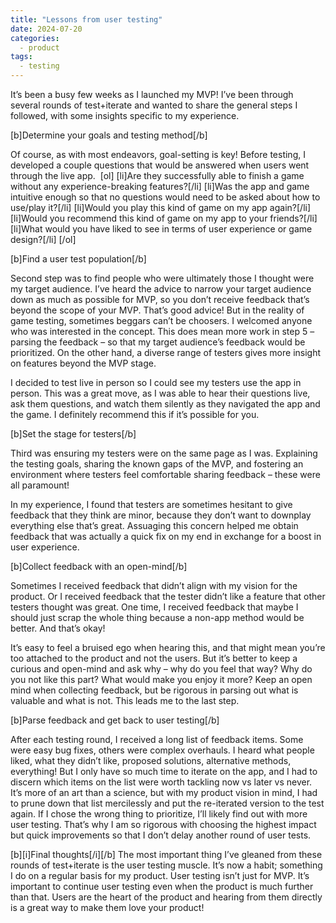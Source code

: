 ```yaml
---
title: "Lessons from user testing"
date: 2024-07-20
categories:
  - product
tags:
  - testing
---
```

It’s been a busy few weeks as I launched my MVP! I’ve been through several rounds of test+iterate and wanted to share the general steps I followed, with some insights specific to my experience.


[b]Determine your goals and testing method[/b]

Of course, as with most endeavors, goal-setting is key! Before testing, I developed a couple questions that would be answered when users went through the live app. 
[ol]
[li]Are they successfully able to finish a game without any experience-breaking features?[/li]
[li]Was the app and game intuitive enough so that no questions would need to be asked about how to use/play it?[/li]
[li]Would you play this kind of game on my app again?[/li]
[li]Would you recommend this kind of game on my app to your friends?[/li]
[li]What would you have liked to see in terms of user experience or game design?[/li]
[/ol]


[b]Find a user test population[/b]

Second step was to find people who were ultimately those I thought were my target audience. I’ve heard the advice to narrow your target audience down as much as possible for MVP, so you don’t receive feedback that’s beyond the scope of your MVP. That’s good advice! But in the reality of game testing, sometimes beggars can’t be choosers. I welcomed anyone who was interested in the concept. This does mean more work in step 5 – parsing the feedback – so that my target audience’s feedback would be prioritized. On the other hand, a diverse range of testers gives more insight on features beyond the MVP stage.


I decided to test live in person so I could see my testers use the app in person. This was a great move, as I was able to hear their questions live, ask them questions, and watch them silently as they navigated the app and the game. I definitely recommend this if it’s possible for you.


[b]Set the stage for testers[/b]

Third was ensuring my testers were on the same page as I was. Explaining the testing goals, sharing the known gaps of the MVP, and fostering an environment where testers feel comfortable sharing feedback – these were all paramount!


In my experience, I found that testers are sometimes hesitant to give feedback that they think are minor, because they don’t want to downplay everything else that’s great. Assuaging this concern helped me obtain feedback that was actually a quick fix on my end in exchange for a boost in user experience.


[b]Collect feedback with an open-mind[/b]

Sometimes I received feedback that didn’t align with my vision for the product. Or I received feedback that the tester didn’t like a feature that other testers thought was great. One time, I received feedback that maybe I should just scrap the whole thing because a non-app method would be better. And that’s okay! 


It’s easy to feel a bruised ego when hearing this, and that might mean you’re too attached to the product and not the users. But it’s better to keep a curious and open-mind and ask why – why do you feel that way? Why do you not like this part? What would make you enjoy it more? Keep an open mind when collecting feedback, but be rigorous in parsing out what is valuable and what is not. This leads me to the last step.


[b]Parse feedback and get back to user testing[/b]

After each testing round, I received a long list of feedback items. Some were easy bug fixes, others were complex overhauls. I heard what people liked, what they didn’t like, proposed solutions, alternative methods, everything! But I only have so much time to iterate on the app, and I had to discern which items on the list were worth tackling now vs later vs never. It’s more of an art than a science, but with my product vision in mind, I had to prune down that list mercilessly and put the re-iterated version to the test again. If I chose the wrong thing to prioritize, I’ll likely find out with more user testing. That’s why I am so rigorous with choosing the highest impact but quick improvements so that I don’t delay another round of user tests.


[b][i]Final thoughts[/i][/b]
The most important thing I’ve gleaned from these rounds of test+iterate is the user testing muscle. It’s now a habit; something I do on a regular basis for my product. User testing isn’t just for MVP. It’s important to continue user testing even when the product is much further than that. Users are the heart of the product and hearing from them directly is a great way to make them love your product!



